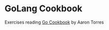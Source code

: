 GoLang Cookbook
==================

Exercises reading [Go Cookbook](https://coderprog.com/go-cookbook/) by Aaron Torres

